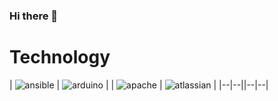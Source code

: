### Hi there 👋

# Technology

| ![ansible](https://joshdanielwalker.github.io/Tech-SVG-Icons/ansible.svg) | ![arduino](https://joshdanielwalker.github.io/Tech-SVG-Icons/apache.svg) |
| ![apache](https://joshdanielwalker.github.io/Tech-SVG-Icons/arduino.svg) | ![atlassian](https://joshdanielwalker.github.io/Tech-SVG-Icons/atlassian.svg) |
|--|--||--|--|


